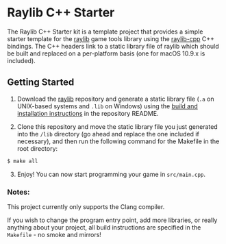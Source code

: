 # Raylib C++ Starter
The Raylib C++ Starter kit is a template project that provides a simple starter template for the [raylib](https://github.com/raysan5/raylib) game tools library using the [raylib-cpp](https://github.com/robloach/raylib-cpp) C++ bindings. The C++ headers link to a static library file of raylib which should be built and replaced on a per-platform basis (one for macOS 10.9.x is included).

## Getting Started
1. Download the [raylib](https://github.com/raysan5/raylib) repository and generate a static library file (`.a` on UNIX-based systems and `.lib` on Windows) using the [build and installation instructions](https://github.com/raysan5/raylib#build-and-installation) in the repository README.

2. Clone this repository and move the static library file you just generated into the `/lib` directory (go ahead and replace the one included if necessary), and then run the following command for the Makefile in the root directory:
```bash
$ make all
```

3. Enjoy! You can now start programming your game in `src/main.cpp`.

### Notes:

This project currently only supports the Clang compiler. 

If you wish to change the program entry point, add more libraries, or really anything about your project, all build instructions are specified in the `Makefile` - no smoke and mirrors!